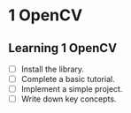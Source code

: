 # 1 OpenCV

## Learning 1 OpenCV
- [ ] Install the library.
- [ ] Complete a basic tutorial.
- [ ] Implement a simple project.
- [ ] Write down key concepts.
